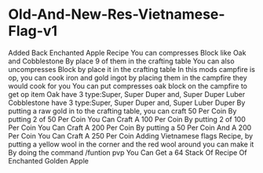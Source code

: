 # Old-And-New-Res-Vietnamese-Flag-v1
Added Back Enchanted Apple Recipe
You can compresses Block like Oak and Cobblestone By place 9 of them in the crafting table
You can also uncompresses Block by place it in the crafting table
In this mods campfire is op, you can cook iron and gold ingot by placing them in the campfire they would cook for you
You can put compresses oak  block on the campfire to get op item
Oak have 3 type:Super, Super Duper and, Super Duper Luber
Cobblestone have 3 type:Super, Super Duper and, Super Luber Duper
By putting a raw gold in to the crafting table, you can craft 50 Per Coin
By putting 2 of 50 Per Coin You Can Craft A 100 Per Coin
By putting 2 of 100 Per Coin You Can Craft A 200 Per Coin
By putting a 50 Per Coin And A 200 Per Coin You Can Craft A 250 Per Coin
Adding Vietnamese flags Recipe, by putting a yellow wool in the corner and the red wool around you can make it
By doing the command /funtion pvp You Can Get a 64 Stack Of Recipe Of Enchanted Golden Apple

